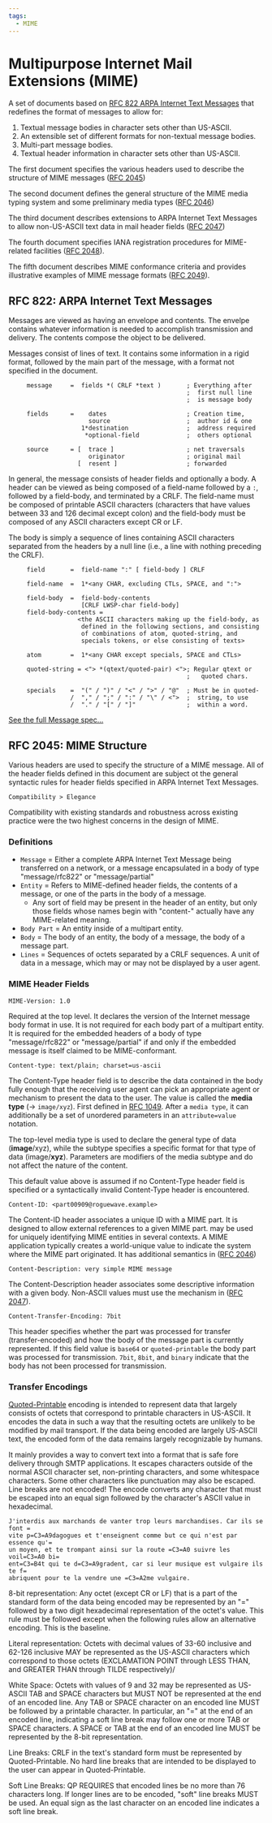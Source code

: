```yaml
---
tags:
  - MIME
---
```


# Multipurpose Internet Mail Extensions (MIME)

A set of documents based on [RFC 822 ARPA Internet Text Messages](https://tools.ietf.org/html/rfc822) that redefines the format of messages to allow for:
1. Textual message bodies in character sets other than US-ASCII.
2. An extensible set of different formats for non-textual message bodies.
3. Multi-part message bodies.
4. Textual header information in character sets other than US-ASCII.

The first document specifies the various headers used to describe the structure of MIME messages ([RFC 2045](https://tools.ietf.org/html/rfc2045))

The second document defines the general structure of the MIME media typing system and some preliminary media types ([RFC 2046](https://tools.ietf.org/html/rfc2045))

The third document describes extensions to ARPA Internet Text Messages to allow non-US-ASCII text data in mail header fields ([RFC 2047](https://tools.ietf.org/html/rfc2047))

The fourth document specifies IANA registration procedures for MIME-related facilities ([RFC 2048](https://tools.ietf.org/html/rfc2048)).

The fifth document describes MIME conformance criteria and provides illustrative examples of MIME message formats ([RFC 2049](https://tools.ietf.org/html/rfc2049)).

## RFC 822: ARPA Internet Text Messages

Messages are viewed as having an envelope and contents. The envelpe contains whatever information is needed to accomplish transmission and delivery. The contents compose the object to be delivered.

Messages consist of lines of text. It contains some information in a rigid format, followed by the main part of the message, with a format not specified in the document.  

```
     message     =  fields *( CRLF *text )       ; Everything after
                                                 ;  first null line
                                                 ;  is message body
     
     fields      =    dates                      ; Creation time,
                      source                     ;  author id & one
                    1*destination                ;  address required
                     *optional-field             ;  others optional
     
     source      = [  trace ]                    ; net traversals
                      originator                 ; original mail
                   [  resent ]                   ; forwarded
```

In general, the message consists of header fields and optionally a body. A header can be viewed as being composed of a field-name followed by a `:`, followed by a field-body, and terminated by a CRLF. The field-name must be composed of printable ASCII characters (characters that have values between 33 and 126 decimal except colon) and the field-body must be composed of any ASCII characters except CR or LF. 

The body is simply a sequence of lines containing ASCII characters separated from the headers by a null line (i.e., a line with nothing preceding the CRLF).

```
     field       =  field-name ":" [ field-body ] CRLF
     
     field-name  =  1*<any CHAR, excluding CTLs, SPACE, and ":">
     
     field-body  =  field-body-contents
                    [CRLF LWSP-char field-body]
     field-body-contents =
                   <the ASCII characters making up the field-body, as
                    defined in the following sections, and consisting
                    of combinations of atom, quoted-string, and
                    specials tokens, or else consisting of texts>

     atom        =  1*<any CHAR except specials, SPACE and CTLs>
     
     quoted-string = <"> *(qtext/quoted-pair) <">; Regular qtext or
                                                 ;   quoted chars.
     
     specials    =  "(" / ")" / "<" / ">" / "@"  ; Must be in quoted-
                 /  "," / ";" / ":" / "\" / <">  ;  string, to use
                 /  "." / "[" / "]"              ;  within a word.                                                 
```

[See the full Message spec...](https://tools.ietf.org/html/rfc822#section-4)

## RFC 2045: MIME Structure

Various headers are used to specify the structure of a MIME message. All of the header fields defined in this document are subject ot the general syntactic rules for header fields specified in ARPA Internet Text Messages.  

`Compatibility > Elegance`

Compatibility with existing standards and robustness across existing practice were the two highest concerns in the design of MIME. 

### Definitions

- `Message` = Either a complete ARPA Internet Text Message being transferred on a network, or a message encapsulated in a body of type "message/rfc822" or "message/partial"
- `Entity` = Refers to MIME-defined header fields, the contents of a message, or one of the parts in the body of a message. 
  + Any sort of field may be present in the header of an entity, but only those fields whose names begin with "content-" actually have any MIME-related meaning.
- `Body Part` = An entity inside of a multipart entity.
- `Body` = The body of an entity, the body of a message, the body of a message part. 
- `Lines` = Sequences of octets separated by a CRLF sequences. A unit of data in a message, which may or may not be displayed by a user agent.

### MIME Header Fields

`MIME-Version: 1.0` 

Required at the top level. It declares the version of the Internet message body format in use. It is not required for each body part of a multipart entity. It is required for the embedded headers of a body of type "message/rfc822" or "message/partial" if and only if the embedded message is itself claimed to be MIME-conformant.

`Content-type: text/plain; charset=us-ascii`

The Content-Type header field is to describe the data contained in the body fully enough that the receiving user agent can pick an appropriate agent or mechanism to present the data to the user. The value is called the **media type** (-> `image/xyz`). First defined in [RFC 1049](https://tools.ietf.org/html/rfc1049). After a `media type`, it can additionally be a set of unordered parameters in an `attribute=value` notation. 

The top-level media type is used to declare the general type of data (**image**/xyz), while the subtype specifies a specific format for that type of data (image/**xyz**). Parameters are modifiers of the media subtype and do not affect the nature of the content.

This default value above is assumed if no Content-Type header field is specified or a syntactically invalid Content-Type header is encountered.

`Content-ID: <part00909@roguewave.example>`

The Content-ID header associates a unique ID with a MIME part. It is designed to allow external references to a given MIME part. may be used for uniquely identifying MIME entities in several contexts. A MIME application typically creates a world-unique value to indicate the system where the MIME part originated. It has additional semantics in ([RFC 2046](https://tools.ietf.org/html/rfc2045))

`Content-Description: very simple MIME message`

The Content-Description header associates some descriptive information with a given body. Non-ASCII values must use the mechanism in ([RFC 2047](https://tools.ietf.org/html/rfc2047)).

`Content-Transfer-Encoding: 7bit`

This header specifies whether the part was processed for transfer (transfer-encoded) and how the body of the message part is currently represented. If this field value is `base64` or `quoted-printable` the body part was processed for transmission. `7bit`, `8bit`, and `binary` indicate that the body has not been processed for transmission.

### Transfer Encodings

[Quoted-Printable](https://tools.ietf.org/html/rfc2045#section-6.7) encoding is intended to represent data that largely consists of octets that correspond to printable characters in US-ASCII. It encodes the data in such a way that the resulting octets are unlikely to be modified by mail transport. If the data being encoded are largely US-ASCII text, the encoded form of the data remains largely recognizable by humans. 

It mainly provides a way to convert text into a format that is safe fore delivery through SMTP applications. It escapes characters outside of the normal ASCII character set, non-printing characters, and some whitespace characters. Some other characters like punctuation may also be escaped. Line breaks are not encoded! The encode converts any character that must be escaped into an equal sign followed by the character's ASCII value in hexadecimal. 

```
J'interdis aux marchands de vanter trop leurs marchandises. Car ils se font =
vite p=C3=A9dagogues et t'enseignent comme but ce qui n'est par essence qu'=
un moyen, et te trompant ainsi sur la route =C3=A0 suivre les voil=C3=A0 bi=
ent=C3=B4t qui te d=C3=A9gradent, car si leur musique est vulgaire ils te f=
abriquent pour te la vendre une =C3=A2me vulgaire.
```

8-bit representation: Any octet (except CR or LF) that is a part of the standard form of the data being encoded may be represented by an "=" followed by a two digit hexadecimal representation of the octet's value. This rule must be followed except when the following rules allow an alternative encoding. This is the baseline.

Literal representation: Octets with decimal values of 33-60 inclusive and 62-126 inclusive MAY be represented as the US-ASCII characters which correspond to those octets (EXCLAMATION POINT through LESS THAN, and GREATER THAN through TILDE respectively)/

White Space: Octets with values of 9 and 32 may be represented as US-ASCII TAB and SPACE characters but MUST NOT be represented at the end of an encoded line. Any TAB or SPACE character on an encoded line MUST be followed by a printable character. In particular, an "=" at the end of an encoded line, indicating a soft line break may follow one or more TAB or SPACE characters. A SPACE or TAB at the end of an encoded line MUST be represented by the 8-bit representation.

Line Breaks: CRLF in the text's standard form must be represented by Quoted-Printable. No hard line breaks that are intended to be displayed to the user can appear in Quoted-Printable.

Soft Line Breaks: QP REQUIRES that encoded lines be no more than 76 characters long. If longer lines are to be encoded, "soft" line breaks MUST be used. An equal sign as the last character on an encoded line indicates a soft line break.